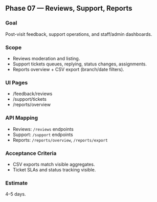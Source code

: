 ## Phase 07 — Reviews, Support, Reports

### Goal
Post-visit feedback, support operations, and staff/admin dashboards.

### Scope
- Reviews moderation and listing.
- Support tickets queues, replying, status changes, assignments.
- Reports overview + CSV export (branch/date filters).

### UI Pages
- /feedback/reviews
- /support/tickets
- /reports/overview

### API Mapping
- Reviews: `/reviews` endpoints
- Support: `/support` endpoints
- Reports: `/reports/overview`, `/reports/export`

### Acceptance Criteria
- CSV exports match visible aggregates.
- Ticket SLAs and status tracking visible.

### Estimate
4–5 days.
